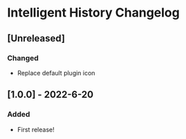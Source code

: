 <!-- Keep a Changelog guide -> https://keepachangelog.com -->

# Intelligent History Changelog

## [Unreleased]
### Changed
* Replace default plugin icon

## [1.0.0] - 2022-6-20
### Added
* First release!
